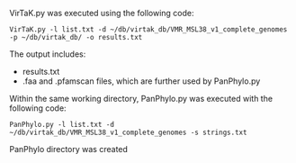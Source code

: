 VirTaK.py was executed using the following code:

```{bash, eval=FALSE, echo=TRUE}
VirTaK.py -l list.txt -d ~/db/virtak_db/VMR_MSL38_v1_complete_genomes -p ~/db/virtak_db/ -o results.txt
```

The output includes:

* results.txt
* .faa and .pfamscan files, which are further used by PanPhylo.py

Within the same working directory, PanPhylo.py was executed with the following code:

```{bash, eval=FALSE, echo=TRUE}
PanPhylo.py -l list.txt -d ~/db/virtak_db/VMR_MSL38_v1_complete_genomes -s strings.txt
```

PanPhylo directory was created
